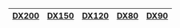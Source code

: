 
| [DX200](https://github.com/Lurker00/DX200-firmware/releases) | [DX150](https://github.com/Lurker00/DX150-firmware/releases) | [DX120](https://github.com/Lurker00/DX120-firmware/releases) | [DX80](https://github.com/Lurker00/DX80-firmware/releases) | [DX90](https://github.com/Lurker00/DX90-firmware/releases) |
|:-------:|:-------:|:-------:|:------:|:------:|
